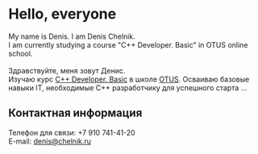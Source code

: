 # Hello, everyone #
My name is Denis. I am Denis Chelnik.<br />
I am currently studying a course "C++ Developer. Basic" in OTUS online school. <br /><br />
Здравствуйте, меня зовут Денис.<br />
Изучаю курс [C++ Developer. Basic](https://otus.ru/lessons/cpp-basic/) в школе [OTUS](https://otus.ru/ "OTUS онлайн-образование").
Осваиваю базовые навыки IT, необходимые C++ разработчику для успешного старта ...

## Контактная информация ##
Телефон для связи: +7 910 741-41-20<br />
E-mail: denis@chelnik.ru
